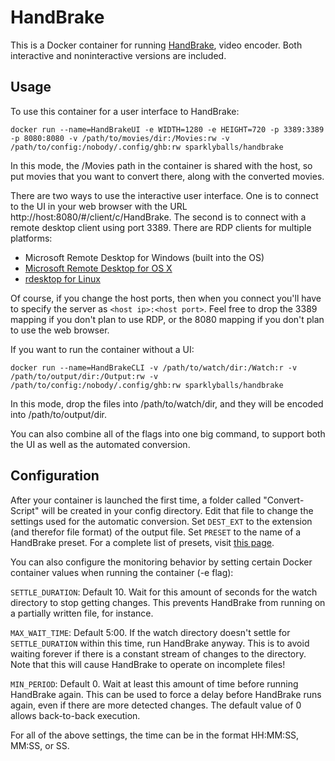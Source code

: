 HandBrake
=========

This is a Docker container for running [HandBrake](https://handbrake.fr/), video encoder. Both interactive and noninteractive versions are included.

Usage
-----

To use this container for a user interface to HandBrake:

`docker run --name=HandBrakeUI -e WIDTH=1280 -e HEIGHT=720 -p 3389:3389 -p 8080:8080 -v /path/to/movies/dir:/Movies:rw -v /path/to/config:/nobody/.config/ghb:rw sparklyballs/handbrake`

In this mode, the /Movies path in the container is shared with the host, so put movies that you want to convert there, along with the converted movies.

There are two ways to use the interactive user interface. One is to connect to the UI in your web browser with the URL http://host:8080/#/client/c/HandBrake. The second is to connect with a remote desktop client using port 3389. There are RDP clients for multiple platforms:

* Microsoft Remote Desktop for Windows (built into the OS)
* [Microsoft Remote Desktop for OS X](https://itunes.apple.com/us/app/microsoft-remote-desktop/id715768417?mt=12)
* [rdesktop for Linux](http://www.rdesktop.org/)

Of course, if you change the host ports, then when you connect you'll have to specify the server as `<host ip>:<host port>`. Feel free to drop the 3389 mapping if you don't plan to use RDP, or the 8080 mapping if you don't plan to use the web browser.  

If you want to run the container without a UI:

`docker run --name=HandBrakeCLI -v /path/to/watch/dir:/Watch:r -v /path/to/output/dir:/Output:rw -v /path/to/config:/nobody/.config/ghb:rw sparklyballs/handbrake`

In this mode, drop the files into /path/to/watch/dir, and they will be encoded into /path/to/output/dir.

You can also combine all of the flags into one big command, to support both the UI as well as the automated conversion.

Configuration
-------------

After your container is launched the first time, a folder called "Convert-Script" will be created in your config directory. Edit that file to change the settings used for the automatic conversion. Set `DEST_EXT` to the extension (and therefor file format) of the output file. Set `PRESET` to the name of a HandBrake preset. For a complete list of presets, visit [this page](https://handbrake.fr/docs/en/latest/technical/official-presets.html).

You can also configure the monitoring behavior by setting certain Docker container values when running the container (-e flag):

`SETTLE_DURATION`: Default 10. Wait for this amount of seconds for the watch directory to stop getting changes. This prevents HandBrake from running on a partially written file, for instance.

`MAX_WAIT_TIME`: Default 5:00. If the watch directory doesn't settle for `SETTLE_DURATION` within this time, run HandBrake anyway. This is to avoid waiting forever if there is a constant stream of changes to the directory. Note that this will cause HandBrake to operate on incomplete files!

`MIN_PERIOD`: Default 0. Wait at least this amount of time before running HandBrake again. This can be used to force a delay before HandBrake runs again, even if there are more detected changes. The default value of 0 allows back-to-back execution.

For all of the above settings, the time can be in the format HH:MM:SS, MM:SS, or SS.
